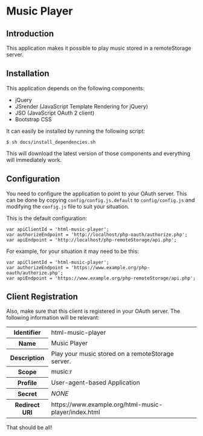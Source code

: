 # Music Player

## Introduction
This application makes it possible to play music stored in a remoteStorage
server.

## Installation
This application depends on the following components:

* jQuery
* JSrender (JavaScript Template Rendering for jQuery)
* JSO (JavaScript OAuth 2 client)
* Bootstrap CSS 

It can easily be installed by running the following script:

    $ sh docs/install_dependencies.sh

This will download the latest version of those components and everything will
immediately work.

## Configuration
You need to configure the application to point to your OAuth server. This can
be done by copying `config/config.js.default` to `config/config.js` and 
modifying the `config.js` file to suit your situation.

This is the default configuration:

    var apiClientId = 'html-music-player';
    var authorizeEndpoint = 'http://localhost/php-oauth/authorize.php';
    var apiEndpoint = 'http://localhost/php-remoteStorage/api.php';

For example, for your situation it may need to be this:

    var apiClientId = 'html-music-player';
    var authorizeEndpoint = 'https://www.example.org/php-oauth/authorize.php';
    var apiEndpoint = 'https://www.example.org/php-remoteStorage/api.php';

## Client Registration
Also, make sure that this client is registered in your OAuth server. The following
information will be relevant:

<table>
  <tr>
    <th>Identifier</th><td>html-music-player</td>
  </tr>
  <tr>
    <th>Name</th><td>Music Player</td>
  </tr>
  <tr>
    <th>Description</th><td>Play your music stored on a remoteStorage server.</td>
  </tr>
  <tr>
    <th>Scope</th><td>music:r</td>
  </tr>
  <tr>
    <th>Profile</th><td>User-agent-based Application</td>
  </tr>
  <tr>
    <th>Secret</th><td><em>NONE</em></td>
  </tr>
  <tr>
    <th>Redirect URI</th><td>https://www.example.org/html-music-player/index.html</td>
  </tr>
</table>

That should be all!
